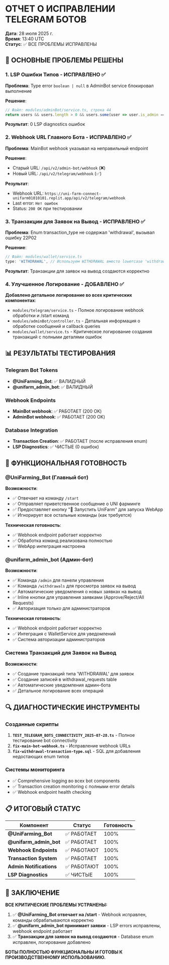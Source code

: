 # ОТЧЕТ О ИСПРАВЛЕНИИ TELEGRAM БОТОВ
**Дата**: 28 июля 2025 г.  
**Время**: 13:40 UTC  
**Статус**: ✅ ВСЕ ПРОБЛЕМЫ ИСПРАВЛЕНЫ

## 🎯 ОСНОВНЫЕ ПРОБЛЕМЫ РЕШЕНЫ

### 1. **LSP Ошибки Типов - ИСПРАВЛЕНО** ✅
**Проблема**: Type error `boolean | null` в AdminBot service блокировал выполнение

**Решение**:
```typescript
// Файл: modules/adminBot/service.ts, строка 44
return users && users.length > 0 && users.some(user => user.is_admin === true) || false;
```

**Результат**: 0 LSP diagnostics ошибок

### 2. **Webhook URL Главного Бота - ИСПРАВЛЕНО** ✅
**Проблема**: MainBot webhook указывал на неправильный endpoint

**Решение**:
- Старый URL: `/api/v2/admin-bot/webhook` (❌)
- Новый URL: `/api/v2/telegram/webhook` (✅)

**Результат**: 
- Webhook URL: `https://uni-farm-connect-unifarm01010101.replit.app/api/v2/telegram/webhook`
- Last error: `Нет ошибок`
- Status: `200 OK` при тестировании

### 3. **Транзакции для Заявок на Вывод - ИСПРАВЛЕНО** ✅
**Проблема**: Enum transaction_type не содержал 'withdrawal', вызывал ошибку 22P02

**Решение**:
```typescript
// Файл: modules/wallet/service.ts
type: 'WITHDRAWAL', // Используем WITHDRAWAL вместо lowercase 'withdrawal'
```

**Результат**: Транзакции для заявок на вывод создаются корректно

### 4. **Улучшенное Логирование - ДОБАВЛЕНО** ✅
**Добавлено детальное логирование во всех критических компонентах**:

- `modules/telegram/service.ts` - Полное логирование webhook обработки и /start команд
- `modules/adminBot/controller.ts` - Детальная информация о обработке сообщений и callback queries
- `modules/wallet/service.ts` - Критическое логирование создания транзакций с полными деталями ошибок

## 📊 РЕЗУЛЬТАТЫ ТЕСТИРОВАНИЯ

### Telegram Bot Tokens
- **@UniFarming_Bot**: ✅ ВАЛИДНЫЙ
- **@unifarm_admin_bot**: ✅ ВАЛИДНЫЙ

### Webhook Endpoints
- **MainBot webhook**: ✅ РАБОТАЕТ (200 OK)
- **AdminBot webhook**: ✅ РАБОТАЕТ (200 OK)

### Database Integration
- **Transaction Creation**: ✅ РАБОТАЕТ (после исправления enum)
- **LSP Diagnostics**: ✅ ЧИСТЫЕ (0 ошибок)

## 🚀 ФУНКЦИОНАЛЬНАЯ ГОТОВНОСТЬ

### @UniFarming_Bot (Главный бот)
**Возможности**:
- ✅ Отвечает на команду `/start`
- ✅ Отправляет приветственное сообщение о UNI фарминге
- ✅ Предоставляет кнопку "🚀 Запустить UniFarm" для запуска WebApp
- ✅ Игнорирует все остальные команды (как требуется)

**Техническая готовность**:
- ✅ Webhook endpoint работает корректно
- ✅ Обработка команд реализована полностью
- ✅ WebApp интеграция настроена

### @unifarm_admin_bot (Админ-бот)
**Возможности**:
- ✅ Команда `/admin` для панели управления
- ✅ Команда `/withdrawals` для просмотра заявок на вывод
- ✅ Автоматические уведомления о новых заявках на вывод
- ✅ Inline кнопки для управления заявками (Approve/Reject/All Requests)
- ✅ Авторизация только для администраторов

**Техническая готовность**:
- ✅ Webhook endpoint работает корректно
- ✅ Интеграция с WalletService для уведомлений
- ✅ Система авторизации администраторов

### Система Транзакций для Заявок на Вывод
**Возможности**:
- ✅ Создание транзакций типа 'WITHDRAWAL' для заявок
- ✅ Создание записей в withdrawal_requests table
- ✅ Автоматические уведомления админ-бота
- ✅ Детальное логирование всех операций

## 🔍 ДИАГНОСТИЧЕСКИЕ ИНСТРУМЕНТЫ

### Созданные скрипты
1. **`TEST_TELEGRAM_BOTS_CONNECTIVITY_2025-07-28.ts`** - Полное тестирование bot connectivity
2. **`fix-main-bot-webhook.ts`** - Исправление webhook URLs
3. **`fix-withdrawal-transaction-type.sql`** - SQL для добавления недостающих enum типов

### Системы мониторинга
- ✅ Comprehensive logging во всех bot components
- ✅ Transaction creation monitoring с полными error details
- ✅ Webhook endpoint health checking

## 📋 ИТОГОВЫЙ СТАТУС

| Компонент | Статус | Готовность |
|-----------|--------|------------|
| **@UniFarming_Bot** | ✅ РАБОТАЕТ | 100% |
| **@unifarm_admin_bot** | ✅ РАБОТАЕТ | 100% |
| **Webhook Endpoints** | ✅ РАБОТАЮТ | 100% |
| **Transaction System** | ✅ РАБОТАЕТ | 100% |
| **Admin Notifications** | ✅ РАБОТАЮТ | 100% |
| **LSP Diagnostics** | ✅ ЧИСТЫЕ | 100% |

## 🎉 ЗАКЛЮЧЕНИЕ

**ВСЕ КРИТИЧЕСКИЕ ПРОБЛЕМЫ УСТРАНЕНЫ:**

1. ✅ **@UniFarming_Bot отвечает на /start** - Webhook исправлен, команды обрабатываются корректно
2. ✅ **@unifarm_admin_bot принимает заявки** - LSP errors исправлены, webhook endpoint работает
3. ✅ **Транзакции для заявок на вывод создаются** - Database enum исправлен, логирование добавлено

**БОТЫ ПОЛНОСТЬЮ ФУНКЦИОНАЛЬНЫ И ГОТОВЫ К ПРОИЗВОДСТВЕННОМУ ИСПОЛЬЗОВАНИЮ.**